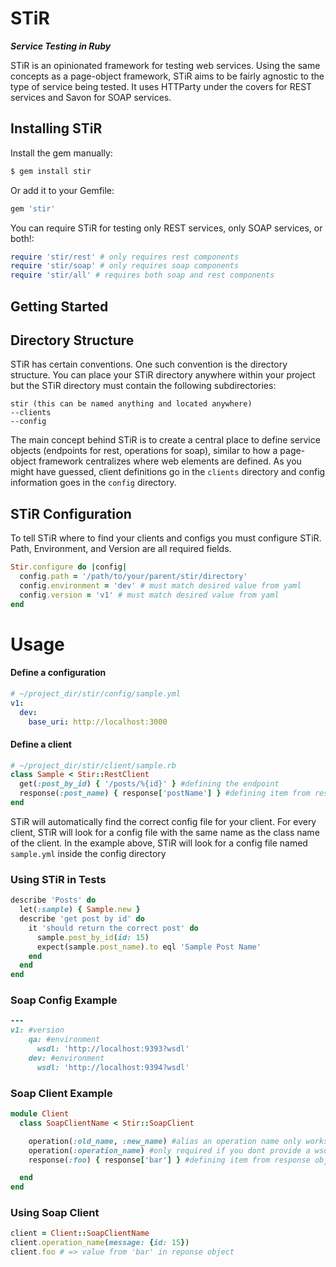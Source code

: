 # STiR
***Service Testing in Ruby***

STiR is an opinionated framework for testing web services.  Using the same concepts as a page-object framework, STiR aims to be fairly agnostic to the type of service being tested.  It uses HTTParty under the covers for REST services and Savon for SOAP services. 

## Installing STiR
Install the gem manually:
```ruby
$ gem install stir
```

Or add it to your Gemfile:
```ruby
gem 'stir'
```

You can require STiR for testing only REST services, only SOAP services, or both!:
```ruby
require 'stir/rest' # only requires rest components
require 'stir/soap' # only requires soap components
require 'stir/all' # requires both soap and rest components
```

## Getting Started

## Directory Structure
STiR has certain conventions.  One such convention is the directory structure.  You can place your STiR directory anywhere within your project but the STiR
directory must contain the following subdirectories:

```
stir (this can be named anything and located anywhere)
--clients
--config
```

The main concept behind STiR is to create a central place to define service objects (endpoints for rest, operations for soap), similar to how a page-object framework centralizes where web elements are defined.  As you might have guessed, client definitions go in the ```clients``` directory and config information goes in the ```config``` directory. 

## STiR Configuration
To tell STiR where to find your clients and configs you must configure STiR.  Path, Environment, and Version are all required fields.

```ruby
Stir.configure do |config|
  config.path = '/path/to/your/parent/stir/directory'
  config.environment = 'dev' # must match desired value from yaml
  config.version = 'v1' # must match desired value from yaml
end
```

# Usage
#### Define a configuration

```yaml
# ~/project_dir/stir/config/sample.yml
v1:
  dev:
    base_uri: http://localhost:3000
```

#### Define a client

```ruby
# ~/project_dir/stir/client/sample.rb
class Sample < Stir::RestClient
  get(:post_by_id) { '/posts/%{id}' } #defining the endpoint
  response(:post_name) { response['postName'] } #defining item from response object
end
```

STiR will automatically find the correct config file for your client.  For every client, STiR will look for a config file with the same name as the class name of the client.  In the example above, STiR will look for a config file named ```sample.yml``` inside the config directory

### Using STiR in Tests
```ruby
describe 'Posts' do
  let(:sample) { Sample.new }
  describe 'get post by id' do
    it 'should return the correct post' do
      sample.post_by_id(id: 15)
      expect(sample.post_name).to eql 'Sample Post Name'
    end
  end
end
```



### Soap Config Example
```ruby
---
v1: #version
    qa: #environment
      wsdl: 'http://localhost:9393?wsdl'
    dev: #environment
      wsdl: 'http://localhost:9394?wsdl'
```
### Soap Client Example
```ruby
module Client
  class SoapClientName < Stir::SoapClient

    operation(:old_name, :new_name) #alias an operation name only works is you provide wsdl
    operation(:operation_name) #only required if you dont provide a wsdl
    response(:foo) { response['bar'] } #defining item from response object

  end
end
```
### Using Soap Client
```ruby
client = Client::SoapClientName
client.operation_name(message: {id: 15})
client.foo # => value from 'bar' in reponse object
```
